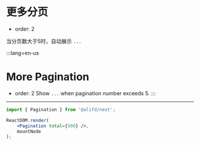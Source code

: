 # 更多分页
-   order: 2

当分页数大于5时，自动展示 `...`

:::lang=en-us
# More Pagination
-   order: 2
Show `...` when pagination number exceeds 5.
:::

---

````jsx
import { Pagination } from '@alifd/next';

ReactDOM.render(
    <Pagination total={500} />,
    mountNode
);
````
